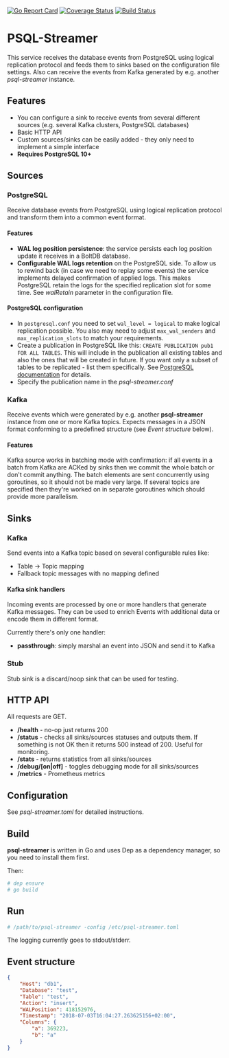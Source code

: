 [![Go Report Card](https://goreportcard.com/badge/github.com/blind-oracle/psql-streamer)](https://goreportcard.com/report/github.com/blind-oracle/psql-streamer)
[![Coverage Status](https://coveralls.io/repos/github/blind-oracle/psql-streamer/badge.svg?branch=master)](https://coveralls.io/github/blind-oracle/psql-streamer?branch=master)
[![Build Status](https://travis-ci.org/blind-oracle/psql-streamer.svg?branch=master)](https://travis-ci.org/blind-oracle/psql-streamer)

# PSQL-Streamer
This service receives the database events from PostgreSQL using logical replication protocol and feeds them to sinks based on the configuration file settings.
Also can receive the events from Kafka generated by e.g. another *psql-streamer* instance.

## Features
* You can configure a sink to receive events from several different sources (e.g. several Kafka clusters, PostgreSQL databases)
* Basic HTTP API
* Custom sources/sinks can be easily added - they only need to implement a simple interface
* **Requires PostgreSQL 10+**

## Sources
### PostgreSQL
Receive database events from PostgreSQL using logical replication protocol and transform them into a common event format.

#### Features
* **WAL log position persistence**: the service persists each log position update it receives in a BoltDB database.
* **Configurable WAL logs retention** on the PostgreSQL side. To allow us to rewind back (in case we need to replay some events) the service implements delayed confirmation of applied logs. This makes PostgreSQL retain the logs for the specified replication slot for some time. See *walRetain* parameter in the configuration file.

#### PostgreSQL configuration
* In `postgresql.conf` you need to set `wal_level = logical` to make logical replication possible. You also may need to adjust `max_wal_senders` and `max_replication_slots` to match your requirements.
* Create a publication in PostgreSQL like this: `CREATE PUBLICATION pub1 FOR ALL TABLES`. This will include in the publication all existing tables and also the ones that will be created in future. If you want only a subset of tables to be replicated - list them specifically. See [PostgreSQL documentation](https://www.postgresql.org/docs/10/static/sql-createpublication.html) for details.
* Specify the publication name in the *psql-streamer.conf*

### Kafka
Receive events which were generated by e.g. another **psql-streamer** instance from one or more Kafka topics. Expects messages in a JSON format conforming to a predefined structure (see *Event structure* below).

#### Features
Kafka source works in batching mode with confirmation: if all events in a batch from Kafka are ACKed by sinks then we commit the whole batch or don't commit anything. The batch elements are sent concurrently using goroutines, so it should not be made very large. If several topics are specified then they're worked on in separate goroutines which should provide more parallelism.

## Sinks
### Kafka
Send events into a Kafka topic based on several configurable rules like:
* Table -> Topic mapping
* Fallback topic messages with no mapping defined

#### Kafka sink handlers
Incoming events are processed by one or more handlers that generate Kafka messages. They can be used to enrich Events with additional data or encode them in different format.

Currently there's only one handler:
* **passthrough**: simply marshal an event into JSON and send it to Kafka

### Stub
Stub sink is a discard/noop sink that can be used for testing.

## HTTP API
All requests are GET.

* **/health** - no-op just returns 200
* **/status** - checks all sinks/sources statuses and outputs them. If something is not OK then it returns 500 instead of 200. Useful for monitoring.
* **/stats** - returns statistics from all sinks/sources
* **/debug/[on|off]** - toggles debugging mode for all sinks/sources
* **/metrics** - Prometheus metrics

## Configuration
See *psql-streamer.toml* for detailed instructions.

## Build
**psql-streamer** is written in Go and uses Dep as a dependency manager, so you need to install them first.

Then:
```bash
# dep ensure
# go build
```

## Run
```bash
# /path/to/psql-streamer -config /etc/psql-streamer.toml
```

The logging currently goes to stdout/stderr.

## Event structure
```json
{
    "Host": "db1",
    "Database": "test",
    "Table": "test",
    "Action": "insert",
    "WALPosition": 418152976,
    "Timestamp": "2018-07-03T16:04:27.263625156+02:00",
    "Columns": {
        "a": 369223,
        "b": "a"
    }
}
```
